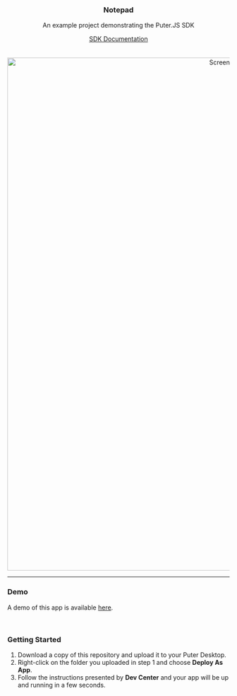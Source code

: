 <h3 align="center">Notepad</h3>
<p align="center">An example project demonstrating the Puter.JS SDK</p>
<p align="center"><a href="https://docs.puter.com/" target="_blank">SDK Documentation</a>

<br>
<br>
<br>

<img width="1159" alt="Screenshot 2023-10-17 at 10 48 48 AM" src="https://github.com/HeyPuter/notepad/assets/1715019/6721a413-bdad-4391-96a4-dbf6083238aa">
<hr>

### Demo

A demo of this app is available <a href="https://puter.com/app/notepad-example" target="_blank">here</a>.


<br>
  
### Getting Started

1) Download a copy of this repository and upload it to your Puter Desktop.
2) Right-click on the folder you uploaded in step 1 and choose **Deploy As App**.
3) Follow the instructions presented by **Dev Center** and your app will be up and running in a few seconds.
